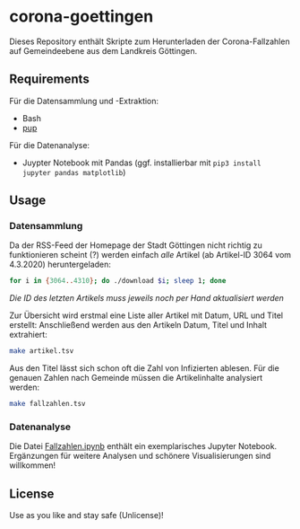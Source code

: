 # corona-goettingen

Dieses Repository enthält Skripte zum Herunterladen der Corona-Fallzahlen auf Gemeindeebene aus dem Landkreis Göttingen.

## Requirements

Für die Datensammlung und -Extraktion:

* Bash
* [pup](https://github.com/ericchiang/pup#pup)

Für die Datenanalyse:

* Juypter Notebook mit Pandas (ggf. installierbar mit `pip3 install jupyter pandas matplotlib`)

## Usage

### Datensammlung

Da der RSS-Feed der Homepage der Stadt Göttingen nicht richtig zu funktionieren scheint (?) werden einfach *alle* Artikel (ab Artikel-ID 3064 vom 4.3.2020) heruntergeladen:

~~~bash
for i in {3064..4310}; do ./download $i; sleep 1; done
~~~

*Die ID des letzten Artikels muss jeweils noch per Hand aktualisiert werden*

Zur Übersicht wird erstmal eine Liste aller Artikel mit Datum, URL und Titel erstellt:
Anschließend werden aus den Artikeln Datum, Titel und Inhalt extrahiert:

~~~bash
make artikel.tsv
~~~

Aus den Titel lässt sich schon oft die Zahl von Infizierten ablesen. Für die genauen Zahlen nach Gemeinde müssen die Artikelinhalte analysiert werden:

~~~bash
make fallzahlen.tsv
~~~

### Datenanalyse

Die Datei [Fallzahlen.ipynb](Fallzahlen.ipynb) enthält ein exemplarisches Jupyter Notebook. Ergänzungen für weitere Analysen und schönere Visualisierungen sind willkommen!

## License

Use as you like and stay safe (Unlicense)!
